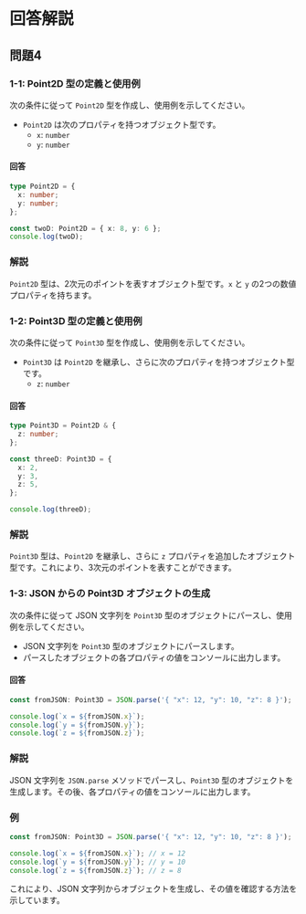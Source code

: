 
# 回答解説

## 問題4

### 1-1: Point2D 型の定義と使用例

次の条件に従って `Point2D` 型を作成し、使用例を示してください。

- `Point2D` は次のプロパティを持つオブジェクト型です。
  - `x`: `number`
  - `y`: `number`

#### 回答

```typescript
type Point2D = {
  x: number;
  y: number;
};

const twoD: Point2D = { x: 8, y: 6 };
console.log(twoD);
```

### 解説

`Point2D` 型は、2次元のポイントを表すオブジェクト型です。`x` と `y` の2つの数値プロパティを持ちます。

### 1-2: Point3D 型の定義と使用例

次の条件に従って `Point3D` 型を作成し、使用例を示してください。

- `Point3D` は `Point2D` を継承し、さらに次のプロパティを持つオブジェクト型です。
  - `z`: `number`

#### 回答

```typescript
type Point3D = Point2D & {
  z: number;
};

const threeD: Point3D = {
  x: 2,
  y: 3,
  z: 5,
};

console.log(threeD);
```

### 解説

`Point3D` 型は、`Point2D` を継承し、さらに `z` プロパティを追加したオブジェクト型です。これにより、3次元のポイントを表すことができます。

### 1-3: JSON からの Point3D オブジェクトの生成

次の条件に従って JSON 文字列を `Point3D` 型のオブジェクトにパースし、使用例を示してください。

- JSON 文字列を `Point3D` 型のオブジェクトにパースします。
- パースしたオブジェクトの各プロパティの値をコンソールに出力します。

#### 回答

```typescript
const fromJSON: Point3D = JSON.parse('{ "x": 12, "y": 10, "z": 8 }');

console.log(`x = ${fromJSON.x}`);
console.log(`y = ${fromJSON.y}`);
console.log(`z = ${fromJSON.z}`);
```

### 解説

JSON 文字列を `JSON.parse` メソッドでパースし、`Point3D` 型のオブジェクトを生成します。その後、各プロパティの値をコンソールに出力します。

### 例

```typescript
const fromJSON: Point3D = JSON.parse('{ "x": 12, "y": 10, "z": 8 }');

console.log(`x = ${fromJSON.x}`); // x = 12
console.log(`y = ${fromJSON.y}`); // y = 10
console.log(`z = ${fromJSON.z}`); // z = 8
```

これにより、JSON 文字列からオブジェクトを生成し、その値を確認する方法を示しています。
